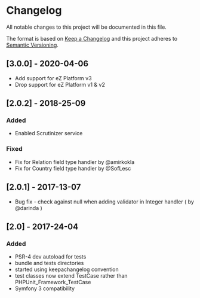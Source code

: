 Changelog
=========

All notable changes to this project will be documented in this file.

The format is based on [Keep a Changelog](http://keepachangelog.com/)
and this project adheres to [Semantic Versioning](http://semver.org/).

## [3.0.0] - 2020-04-06

* Add support for eZ Platform v3
* Drop support for eZ Platform v1 & v2

## [2.0.2] - 2018-25-09

### Added
- Enabled Scrutinizer service

### Fixed
- Fix for Relation field type handler by @amirkokla
- Fix for Country field type handler by @SofLesc

## [2.0.1] - 2017-13-07
- Bug fix - check against null when adding validator in Integer handler ( by @darinda )
  

## [2.0] - 2017-24-04
### Added
- PSR-4 dev autoload for tests
- bundle and tests directories
- started using keepachangelog convention
- test classes now extend TestCase rather than PHPUnit_Framework_TestCase
- Symfony 3 compatibility
